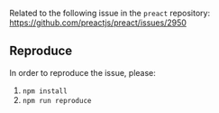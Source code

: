 Related to the following issue in the `preact` repository:
https://github.com/preactjs/preact/issues/2950

## Reproduce

In order to reproduce the issue, please:
1. `npm install`
1. `npm run reproduce`
